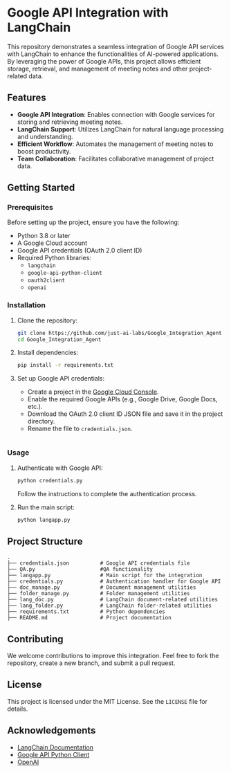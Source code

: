 # Google API Integration with LangChain

This repository demonstrates a seamless integration of Google API services with LangChain to enhance the functionalities of AI-powered applications. By leveraging the power of Google APIs, this project allows efficient storage, retrieval, and management of meeting notes and other project-related data.

## Features

- **Google API Integration**: Enables connection with Google services for storing and retrieving meeting notes.
- **LangChain Support**: Utilizes LangChain for natural language processing and understanding.
- **Efficient Workflow**: Automates the management of meeting notes to boost productivity.
- **Team Collaboration**: Facilitates collaborative management of project data.

## Getting Started

### Prerequisites

Before setting up the project, ensure you have the following:

- Python 3.8 or later
- A Google Cloud account
- Google API credentials (OAuth 2.0 client ID)
- Required Python libraries:
  - `langchain`
  - `google-api-python-client`
  - `oauth2client`
  - `openai`

### Installation

1. Clone the repository:
   ```bash
   git clone https://github.com/just-ai-labs/Google_Integration_Agent
   cd Google_Integration_Agent
   ```

2. Install dependencies:
   ```bash
   pip install -r requirements.txt
   ```

3. Set up Google API credentials:
   - Create a project in the [Google Cloud Console](https://console.cloud.google.com/).
   - Enable the required Google APIs (e.g., Google Drive, Google Docs, etc.).
   - Download the OAuth 2.0 client ID JSON file and save it in the project directory.
   - Rename the file to `credentials.json`.
   ```

### Usage

1. Authenticate with Google API:
   ```bash
   python credentials.py
   ```
   Follow the instructions to complete the authentication process.

2. Run the main script:
   ```bash
   python langapp.py
   ```

## Project Structure

```
.
├── credentials.json          # Google API credentials file
├── QA.py                     #QA functionality
├── langapp.py                # Main script for the integration
├── credentials.py            # Authentication handler for Google API
├── doc_manage.py             # Document management utilities
├── folder_manage.py          # Folder management utilities
├── lang_doc.py               # LangChain document-related utilities
├── lang_folder.py            # LangChain folder-related utilities
├── requirements.txt          # Python dependencies
├── README.md                 # Project documentation
```

## Contributing

We welcome contributions to improve this integration. Feel free to fork the repository, create a new branch, and submit a pull request.

## License

This project is licensed under the MIT License. See the `LICENSE` file for details.

## Acknowledgements

- [LangChain Documentation](https://langchain.readthedocs.io/)
- [Google API Python Client](https://github.com/googleapis/google-api-python-client)
- [OpenAI](https://openai.com/)

